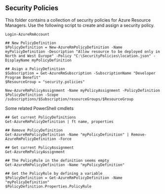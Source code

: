 ## Security Policies

This folder contains a collection of security policies for Azure Resource Managers. Use the following script to create and assign a security policy.

```
Login-AzureRmAccount

## New PolicyDefinition
$PolicyDefinition = New-AzureRmPolicyDefinition -Name myPolicyDefinition -Description "Allow resource to be deployed only in North and West Europe" -Policy "C:\SecurityPolicies\location.json" -DisplayName myPolicyDefinition

## Asign a PolicyDefinition
$Subscription = Get-AzureRmSubscription -SubscriptionName "Developer Program Benefit"
$ResourceGroup = "security.policies"

New-AzureRmPolicyAssignment -Name myPolicyAssignment -PolicyDefinition $PolicyDefinition -Scope /subscriptions/$Subscription/resourceGroups/$ResourceGroup
```

Some related PowerShell cmdlets

```
## Get current PolicyDefinitions
Get-AzureRmPolicyDefinition | ft name, properties

## Remove PolicyDefinition
Get-AzureRmPolicyDefinition -Name "myPolicyDefinition" | Remove-AzureRmPolicyDefinition -Force

## Get current PolicyAssignment
Get-AzureRmPolicyAssignment

## The PolicyRule in the definition seems empty
Get-AzureRmPolicyDefinition -Name "myPolicyDefinition"

## Get the PolicyRule by defining a variable
$PolicyDefinition = Get-AzureRmPolicyDefinition -Name "myPolicyDefinition"
$PolicyDefinition.Properties.PolicyRule
```
